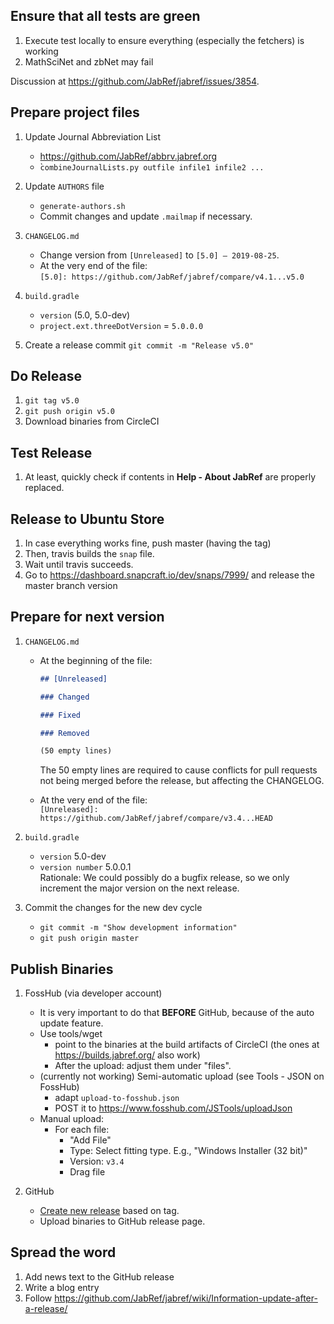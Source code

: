 ## Ensure that all tests are green

1. Execute test locally to ensure everything (especially the fetchers) is working
2. MathSciNet and zbNet may fail

Discussion at https://github.com/JabRef/jabref/issues/3854.

## Prepare project files

1. Update Journal Abbreviation List

    - https://github.com/JabRef/abbrv.jabref.org
    - ̀`combineJournalLists.py outfile infile1 infile2 ...`

2. Update `AUTHORS` file

    - `generate-authors.sh`
    - Commit changes and update `.mailmap` if necessary.

3. `CHANGELOG.md`

    - Change version from `[Unreleased]` to `[5.0] – 2019-08-25`.
    - At the very end of the file:  
      `[5.0]: https://github.com/JabRef/jabref/compare/v4.1...v5.0`

4. `build.gradle`

    - `version` (5.0, 5.0-dev)
    - `project.ext.threeDotVersion` = `5.0.0.0`

5. Create a release commit
  `git commit -m "Release v5.0"`
 

## Do Release

1. `git tag v5.0`
2. `git push origin v5.0`
3. Download binaries from CircleCI

## Test Release

1. At least, quickly check if contents in __Help - About JabRef__ are properly replaced.

## Release to Ubuntu Store

1. In case everything works fine, push master (having the tag)
2. Then, travis builds the `snap` file.
3. Wait until travis succeeds.
4. Go to https://dashboard.snapcraft.io/dev/snaps/7999/ and release the master branch version

## Prepare for next version

1. `CHANGELOG.md`

    - At the beginning of the file:  
      ```md
      ## [Unreleased]

      ### Changed

      ### Fixed

      ### Removed

      (50 empty lines)
      ```

      The 50 empty lines are required to cause conflicts for pull requests not being merged before the release, but affecting the CHANGELOG.

    - At the very end of the file:  
      `[Unreleased]: https://github.com/JabRef/jabref/compare/v3.4...HEAD`

3. `build.gradle`

    - `version` 5.0-dev
    - `version number` 5.0.0.1  
      Rationale: We could possibly do a bugfix release, so we only increment the major version on the next release.

4. Commit the changes for the new dev cycle  

    - `git commit -m "Show development information"`  
    - `git push origin master`  

## Publish Binaries 

1. FossHub (via developer account)

    - It is very important to do that **BEFORE** GitHub, because of the auto update feature.
    - Use tools/wget
      - point to the binaries at the build artifacts of CircleCI (the ones at https://builds.jabref.org/ also work)
      - After the upload: adjust them under "files".
    - (currently not working) Semi-automatic upload (see Tools - JSON on FossHub)
      - adapt `upload-to-fosshub.json`
      - POST it to https://www.fosshub.com/JSTools/uploadJson 
    - Manual upload:
      - For each file:
        - "Add File"
        - Type: Select fitting type. E.g., "Windows Installer (32 bit)"
        - Version: `v3.4`
        - Drag file

3. GitHub  

    - [Create new release](https://github.com/JabRef/jabref/releases) based on tag.
    - Upload binaries to GitHub release page. 

## Spread the word

1. Add news text to the GitHub release
2. Write a blog entry
3. Follow https://github.com/JabRef/jabref/wiki/Information-update-after-a-release/
